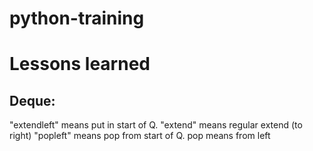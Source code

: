 # python-training


# Lessons learned

## Deque:

"extendleft" means put in start of Q. "extend" means regular extend (to right)
"popleft" means pop from start of Q. pop means from left